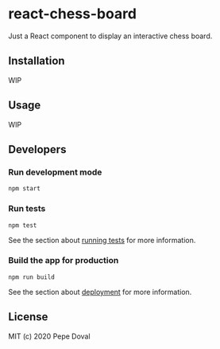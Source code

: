 # react-chess-board

Just a React component to display an interactive chess board.


## Installation

WIP

## Usage

WIP

## Developers

### Run development mode

`npm start`

### Run tests

`npm test`

See the section about [running tests](https://facebook.github.io/create-react-app/docs/running-tests) for more information.

### Build the app for production

`npm run build`

See the section about [deployment](https://facebook.github.io/create-react-app/docs/deployment) for more information.

## License

MIT (c) 2020 Pepe Doval
